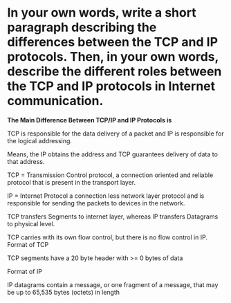 # In your own words, write a short paragraph describing the differences between the TCP and IP protocols. Then, in your own words, describe the different roles between the TCP and IP protocols in Internet communication.


**The Main Difference Between TCP/IP and IP Protocols is**

TCP is responsible for the data delivery of a packet and IP is responsible for the logical addressing.

Means, the IP obtains the address and TCP guarantees delivery of data to that address.

TCP = Transmission Control protocol, a connection oriented and reliable protocol that is present in the transport layer.

IP = Internet Protocol a connection less network layer protocol and is responsible for sending the packets to devices in the network.

TCP transfers Segments to internet layer, whereas IP transfers Datagrams to physical level.

TCP carries with its own flow control, but there is no flow control in IP.
Format of TCP

TCP segments have a 20 byte header with >= 0 bytes of data

Format of IP

IP datagrams contain a message, or one fragment of a message, that may be up to 65,535 bytes (octets) in length
